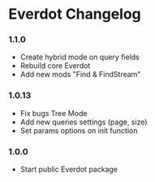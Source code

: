 # Everdot Changelog 

### 1.1.0
* Create hybrid mode on query fields
* Rebuild core Everdot
* Add new mods "Find & FindStream"

### 1.0.13
* Fix bugs Tree Mode
* Add new queries settings (page, size)
* Set params options on init function

### 1.0.0
* Start public Everdot package